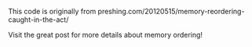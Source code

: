 This code is originally from preshing.com/20120515/memory-reordering-caught-in-the-act/

Visit the great post for more details about memory ordering!


